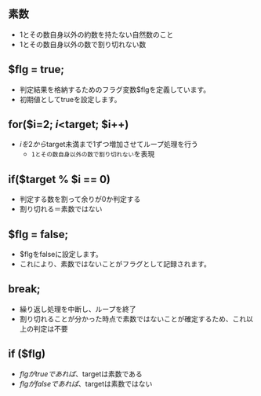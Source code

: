 ## 素数
- 1とその数自身以外の約数を持たない自然数のこと
- 1とその数自身以外の数で割り切れない数

## $flg = true;
- 判定結果を格納するためのフラグ変数$flgを定義しています。
- 初期値としてtrueを設定します。

## for($i=2; $i<$target; $i++)
- $iを2から$target未満まで1ずつ増加させてループ処理を行う
    - `1とその数自身以外の数で割り切れない`を表現

## if($target % $i == 0)
- 判定する数を割って余りが0か判定する
- 割り切れる＝素数ではない

## $flg = false;
- $flgをfalseに設定します。
- これにより、素数ではないことがフラグとして記録されます。

## break;
- 繰り返し処理を中断し、ループを終了
- 割り切れることが分かった時点で素数ではないことが確定するため、これ以上の判定は不要

## if ($flg)
- $flgがtrueであれば、$targetは素数である
- $flgがfalseであれば、$targetは素数ではない